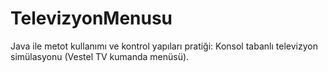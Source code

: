 # TelevizyonMenusu
Java ile metot kullanımı ve kontrol yapıları pratiği: Konsol tabanlı televizyon simülasyonu (Vestel TV kumanda menüsü).
